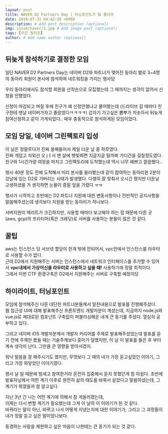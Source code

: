 ```yaml
---
layout: post
title: NAVER D2 Partners Day ) 터닝포인트가 될 줄이야
date: 2018-07-31 04:42:20 +0900
description: # Add post description (optional)
img: issue/naver/1.jpg # Add image post (optional)
tags: [주간 릴리즈]
author: # Add name author (optional)
---
```


## 뒤늦게 참석하기로 결정한 모임

일단 NAVER D2 Partners Day는 네이버 D2와 파트너가 맺어진 동아리 별로 3~4명의 동아리 회원이 본사에 참석하여 네트워킹을 가지는 행사당

우리 동아리에서도 참석할 회원을 선착순으로 모집했는데 그 때까지는 생각이 없어서 신청을 안했었다.

신청이 마감되고 며칠 후에 친구가 왜 신청안했냐고 물어봤는데 (드라이브 갈 때마다 친구한테 맨날 네이버가자고 졸랐었다ㅋㅋㅋㅋ) 갑자기 가고싶은 뽐뿌가 치솟아서 뒤늦게 참여신청하고 같이 가게되었다.. 매우 충동적으로 참석하게된 모임이었다.

## 모임 당일, 네이버 그린팩토리 입성

이 날은 정말루다가 진짜 올해들어서 제일 더운 날 중 하루였다.
<br>진짜 개덥고 자외선 오 jㅕ서 맨 살에 햇빛쬐면 지글지글 탈까봐 가디건을 걸칠정도였다.
<br>친구와 1시간가량 여정을 마치고 그린팩토리에 도착했는데 역시 너무 예쁘고 깔끔했다..

행사 40분 정도 전에 도착해서 미리 본사를 둘러봤는데 같이 참여하는 동아리원 2분이 강남에 있는 D2로 가버리는 사태가 발생했다. 다행히 잘 맞춰서 오시긴 했지만 더운날 고생하셨을 거 생각하면 눈물이 증말 앞을 가렸다 ㅠㅠ

행사가 시작하고 초반에는 D2 파트너 지원에 대한 변동사항이나 전반적인 공지사항을 말씀해주셨는데 생각보다 지원을 받는 동아리가 적나보다.

서버지원이 메리트가 크긴하지만, 사용할 때마다 보고해야 하는 점 때문에 다른 곳(aws, gcp)의 프리티어(혹은 크레딧)로 서버를 사용하는 분들이 많은 것 같다.

## **꿀팁**

aws는 인스턴스 당 서브넷 할당이 한개 밖에 안되어서, vpc안에서 인스턴스를 라우터로 사용할 수가 없다.
<br>근데 D2에서 지원해주는 서버는 인스턴스에서 네트워크 인터페이스를 추가할 수 있어서 **vpc내에서 가상머신을 라우터로 사용하고 싶을 때!** 사용하기에 정말 최적이다.
<br>그래서 이번 CTF 환경구축은 D2에서 지원해주는 서버로 구축할 예정이당

## 하이라이트, 터닝포인트

모임에 참석해주신 다른 대단한 파트너분들께서 알찬내용으로 발표를 진행해주셨다.
<br>웹 접근성 UI에 대해 발표해주신 프론트엔드 개발자분이 계셨는데, 지금까지 node.js와 vue.js로 제대로된 컴포넌트 구축없이 퍼블리싱해온 내게 큰 동기를 주셨다. 열심히 공부하고 있다..

그리고 네이버 iOS 개발자분께서 개발자 커리어를 주제로 발표해주셨었는데 발표를 듣기 전에 주제만 봤을 때는 기술주제보다 흥미가 덜했지만, 이 날 이 발표를 들은 후 부터 계속 생각이 난다. 그만큼 큰 영향을 받아서겠지.

워낙 말씀을 잘 해주시기도 했지만, 무엇보다 그 때의 내가 가장 듣고싶었던 이야기, 그리고 가장 와닿았던 이야기였다.

행사 날 일 때문에 밤새고 참여한거라 온전히 집중해서 듣지 못했던게 참 아쉽다. 초반에 발표자님께서 어떤 계기 이후로 완전히 삶의 태도를 바꿔서 살았다고 말씀하셨는데, 그 계기가 뭐였을까 참 알고싶다.

지난 3년 간 나는 어떤 계기에 의해서 참 게을러졌는데,
<br>이제는 다시 변할 계기가 필요했는데 그게 이 날의 이 이야기가 된 것 같다.
<br>바뀌라는 말이 아닌, 바뀌고 나서 어떻게 지냈는지에 대한 이야기가, 그리고 그 과정들이 내가 정말 듣고 싶은 말이었나보다.

동경하는 사람을 재현하고 싶은 마음이 나한테는 큰 동기가 되는 것 같다.

 
